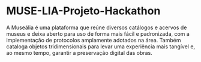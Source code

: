 # MUSE-LIA-Projeto-Hackathon
A Museália é uma plataforma que reúne diversos catálogos e acervos de museus e deixa aberto para uso de forma mais fácil e padronizada, com a implementação de protocolos amplamente adotados na área. Também cataloga objetos tridimensionais para levar uma experiência mais tangível e, ao mesmo tempo, garantir a preservação digital das obras.
